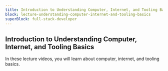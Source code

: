 ```yaml
---
title: Introduction to Understanding Computer, Internet, and Tooling Basics
block: lecture-understanding-computer-internet-and-tooling-basics
superBlock: full-stack-developer
---
```


## Introduction to Understanding Computer, Internet, and Tooling Basics

In these lecture videos, you will learn about computer, internet, and tooling basics.
